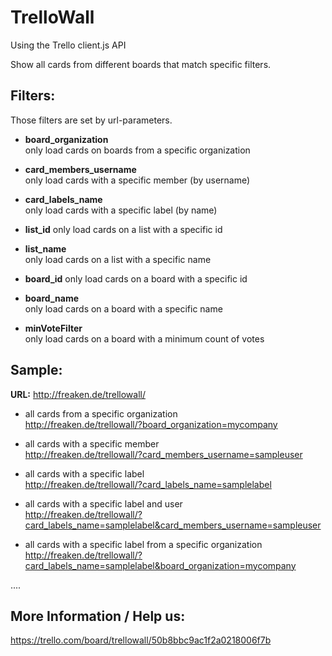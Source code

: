 TrelloWall
==========
Using the Trello client.js API

Show all cards from different boards that match specific filters. 

Filters:
--------
Those filters are set by url-parameters.  
													
* __board_organization__  
only load cards on boards from a specific organization					

* __card_members_username__  
only load cards with a specific member (by username)						

* __card_labels_name__  
only load cards with a specific label (by name)
													
* __list_id__
only load cards on a list with a specific id					

* __list_name__  
only load cards on a list with a specific name						

* __board_id__
only load cards on a board with a specific id	

* __board_name__  
only load cards on a board with a specific name

* __minVoteFilter__  
only load cards on a board with a minimum count of votes


Sample:
--------
__URL:__ http://freaken.de/trellowall/
													
* all cards from a specific organization  
http://freaken.de/trellowall/?board_organization=mycompany

* all cards with a specific member  
http://freaken.de/trellowall/?card_members_username=sampleuser						

* all cards with a specific label  
http://freaken.de/trellowall/?card_labels_name=samplelabel

* all cards with a specific label and user  
http://freaken.de/trellowall/?card_labels_name=samplelabel&card_members_username=sampleuser	

* all cards with a specific label from a specific organization  
http://freaken.de/trellowall/?card_labels_name=samplelabel&board_organization=mycompany
  
....

More Information / Help us:
--------
https://trello.com/board/trellowall/50b8bbc9ac1f2a0218006f7b
